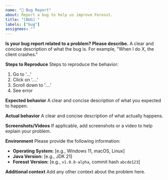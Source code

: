 ```yaml
---
name: "🐛 Bug Report"
about: Report a bug to help us improve Foresst.
title: "[BUG] "
labels: ["bug"]
assignees: ""
---
```


**Is your bug report related to a problem? Please describe.**
A clear and concise description of what the bug is. For example, "When I do X, the client crashes."

**Steps to Reproduce**
Steps to reproduce the behavior:
1. Go to '...'
2. Click on '....'
3. Scroll down to '....'
4. See error

**Expected behavior**
A clear and concise description of what you expected to happen.

**Actual behavior**
A clear and concise description of what actually happens.

**Screenshots/Videos**
If applicable, add screenshots or a video to help explain your problem.

**Environment**
Please provide the following information:
- **Operating System:** [e.g., Windows 11, macOS, Linux]
- **Java Version:** [e.g., JDK 21]
- **Foresst Version:** [e.g., `v1.0.0-alpha`, commit hash `abcde123`]

**Additional context**
Add any other context about the problem here.

